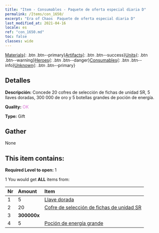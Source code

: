 ```yaml
---
title: "Item - Consumables - Paquete de oferta especial diaria D"
permalink: /Items/con_1650/
excerpt: "Era of Chaos  Paquete de oferta especial diaria D"
last_modified_at: 2021-04-16
locale: es
ref: "con_1650.md"
toc: false
classes: wide
---
```

 [Materials](/es/Items/){: .btn .btn--primary}[Artifacts](/es/Items/Artifacts/){: .btn .btn--success}[Units](/es/Items/Units/){: .btn .btn--warning}[Heroes](/es/Items/Heroes/){: .btn .btn--danger}[Consumables](/es/Items/Consumables/){: .btn .btn--info}[Unknown](/es/Items/Unknown/){: .btn .btn--primary}

## Detalles
 **Descripción:** Concede 20 cofres de selección de fichas de unidad SR, 5 llaves doradas, 300 000 de oro y 5 botellas grandes de poción de energía.

 **Quality:** <span style="color: #DA70D6">OK</span>

 **Type:** Gift

## Gather

  None

## This item contains:

 **Required Level to open:** 1

 1 You would get **ALL** items  from:

  | Nr | Amount |     Item    |
  |:---|:-------|:------------|
  | 1 | 5 | [Llave dorada](/es/Items/con_783/) |  | 
  | 2 | 20 | [Cofre de selección de fichas de unidad SR](/es/Items/con_1618/) |  | 
  | 3 |  **300000x** | <i class="fas fa-coins"/> |  | 
  | 4 | 5 | [Poción de energía grande](/es/Items/con_706/) |  | 
